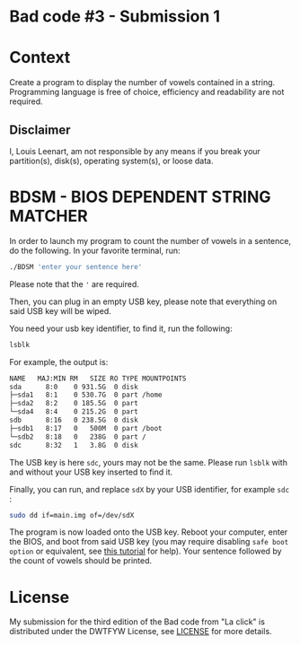 # Bad code #3 - Submission 1

# Context

Create a program to display the number of vowels contained in a string. Programming language is free of choice, efficiency and readability are not required.

## Disclaimer

I, Louis Leenart, am not responsible by any means if you break your partition(s), disk(s), operating system(s), or loose data.

# BDSM - BIOS DEPENDENT STRING MATCHER

In order to launch my program to count the number of vowels in a sentence, do the following. In your favorite terminal, run:

```bash
./BDSM 'enter your sentence here'
```

Please note that the `'` are required.

Then, you can plug in an empty USB key, please note that everything on said USB key will be wiped.

You need your usb key identifier, to find it, run the following:

```bash
lsblk
```

For example, the output is:

```bash
NAME   MAJ:MIN RM   SIZE RO TYPE MOUNTPOINTS
sda      8:0    0 931.5G  0 disk
├─sda1   8:1    0 530.7G  0 part /home
├─sda2   8:2    0 185.5G  0 part
└─sda4   8:4    0 215.2G  0 part
sdb      8:16   0 238.5G  0 disk
├─sdb1   8:17   0   500M  0 part /boot
└─sdb2   8:18   0   238G  0 part /
sdc      8:32   1   3.8G  0 disk
```

The USB key is here `sdc`, yours may not be the same. Please run `lsblk` with and without your USB key inserted to find it.

Finally, you can run, and replace `sdX` by your USB identifier, for example `sdc` :

```bash
sudo dd if=main.img of=/dev/sdX
```

The program is now loaded onto the USB key. Reboot your computer, enter the BIOS, and boot from said USB key (you may require disabling `safe boot option` or equivalent, see [this tutorial](https://www.malekal.com/comment-demarrer-ordinateur-cle-usb/) for help). Your sentence followed by the count of vowels should be printed.

# License

My submission for the third edition of the Bad code from "La click" is distributed under the DWTFYW License, see [LICENSE](LICENSE) for more details.
